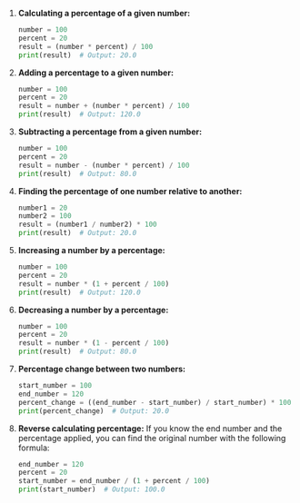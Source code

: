 1. **Calculating a percentage of a given number:**
   ```python
   number = 100
   percent = 20
   result = (number * percent) / 100
   print(result)  # Output: 20.0
   ```

2. **Adding a percentage to a given number:**
   ```python
   number = 100
   percent = 20
   result = number + (number * percent) / 100
   print(result)  # Output: 120.0
   ```

3. **Subtracting a percentage from a given number:**
   ```python
   number = 100
   percent = 20
   result = number - (number * percent) / 100
   print(result)  # Output: 80.0
   ```

4. **Finding the percentage of one number relative to another:**
   ```python
   number1 = 20
   number2 = 100
   result = (number1 / number2) * 100
   print(result)  # Output: 20.0
   ```

5. **Increasing a number by a percentage:**
   ```python
   number = 100
   percent = 20
   result = number * (1 + percent / 100)
   print(result)  # Output: 120.0
   ```

6. **Decreasing a number by a percentage:**
   ```python
   number = 100
   percent = 20
   result = number * (1 - percent / 100)
   print(result)  # Output: 80.0
   ```

7. **Percentage change between two numbers:**
   ```python
   start_number = 100
   end_number = 120
   percent_change = ((end_number - start_number) / start_number) * 100
   print(percent_change)  # Output: 20.0
   ```

8. **Reverse calculating percentage:**
   If you know the end number and the percentage applied, you can find the original number with the following formula:
   ```python
   end_number = 120
   percent = 20
   start_number = end_number / (1 + percent / 100)
   print(start_number)  # Output: 100.0
   ```
